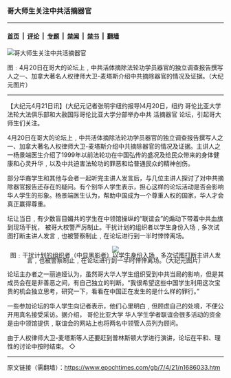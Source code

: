 ### 哥大师生关注中共活摘器官

---

#### [首页](../../../..?n1686033) &nbsp;|&nbsp; [评论](../../../../../epoch-comment?n1686033) &nbsp;|&nbsp; [专题](../../../../../epoch-special?n1686033) &nbsp;|&nbsp; [禁闻](../../../../../epoch-news?n1686033) &nbsp;|&nbsp; [禁书](../../../../../books?n1686033) &nbsp;|&nbsp; [翻墙](https://github.com/gfw-breaker/nogfw/blob/master/README.md?n1686033)


<div><img alt="哥大师生关注中共活摘器官" class="attachment-djy_600_400 size-djy_600_400 wp-post-image" src="https://i.epochtimes.com/assets/uploads/2007/04/704210526221875-408x470.jpg"/>
<div class="caption">
 <p>
  图﹕4月20日在哥大的论坛上﹐中共活体摘除法轮功学员器官的独立调查报告撰写人之一、加拿大著名人权律师大卫-麦塔斯介绍中共摘除器官的情况及证据。（大纪元图片）
 </p>
</div></div><hr/><div class="post_content" id="artbody" itemprop="articleBody">
 <!-- article content begin -->
 <p>
  【大纪元4月21日讯】(大纪元记者张明宇纽约报导)4月20日，纽约
  <ok href="https://www.epochtimes.com/gb/tag/%E5%93%A5%E4%BC%A6%E6%AF%94%E4%BA%9A%E5%A4%A7%E5%AD%A6.html">
   哥伦比亚大学
  </ok>
  法轮大法俱乐部和大赦国际哥伦比亚大学分部举办中共
  <ok href="https://www.epochtimes.com/gb/tag/%E6%B4%BB%E6%91%98%E5%99%A8%E5%AE%98.html">
   活摘器官
  </ok>
  论坛，引起哥大师生们关注。
 </p>
 <p>
  4月20日在哥大的论坛上﹐中共活体摘除法轮功学员器官的独立调查报告撰写人之一、加拿大著名人权律师大卫-麦塔斯介绍中共摘除器官的情况及证据。主讲人之一杨景端医生介绍了1999年以前法轮功在中国弘传的盛况及给民众带来的身体健康和心灵升华﹐以及中共迫害法轮功的罪恶和给普通民众的精神创伤。
 </p>
 <p>
  部分华裔学生和其他与会者一起听完主讲人发言后，与几位主讲人探讨了对中共摘除器官报告还存在的疑问。有个别华人学生表示，担心这样的论坛活动是否会影响华人学生的形象。杨景端医生认为，帮助中国成为一个尊重人权的国家，华人才会真正赢得尊重。
 </p>
 <p>
  坛让当日﹐有少数盲目媚共的学生在中领馆操纵的“联谊会”的煽动下带着中共血旗到现场干扰， 被哥大校警严厉制止。干扰计划的组织者以学生身份入场﹐多次试图打断主讲人发言﹐也被警察制止﹐在论坛进行到一半时悻悻离场。
 </p>
 <p>
  <div style="line-height:90%;text-align:center">
   <ok href="/i6/704210526271875.jpg">
    <img src="/i6/704210526271875--ss.jpg"/>
   </ok>
   <br/>
   <span class="bn12">
    图﹕干扰计划的组织者（中显黑影者）以学生身份入场﹐多次试图打断主讲人发言﹐也被警察制止﹐在论坛进行到一半时悻悻离场。（大纪元图片）
   </span>
  </div>
  <p>
   论坛主办者之一丽迪娅认为，虽然哥大华人学生组织受到中共当局的影响，但是其成员会在是非善恶之间，有自己独立的判断。“我很希望这些中国学生利用这次宝贵的机会独立思考，研究一下，看看在中国正在发生的是什么样的罪行。”
  </p>
  <p>
   一些参加论坛的华人学生向记者表示，他们心里明白﹐但顾虑自己的处境，不便公开用真名接受采访。据介绍，
   <ok href="https://www.epochtimes.com/gb/tag/%E5%93%A5%E4%BC%A6%E6%AF%94%E4%BA%9A%E5%A4%A7%E5%AD%A6.html">
    哥伦比亚大学
   </ok>
   华人学生学者联谊会很多活动的资金是由中领馆提供﹐联谊会的网站上也将两名中领管人员列为顾问。
  </p>
  <p>
   由于人权律师大卫-麦塔斯等人还要赶到普林斯顿大学进行演讲，论坛在平和、理性的讨论中按时结束。 ◇
   <font color="#ffffff">
    (http://www.dajiyuan.com)
   </font>
  </p>
  <!-- article content end -->
  <div id="below_article_ad">
  </div>
 </p>
</div>


---

原文链接（需翻墙）：https://www.epochtimes.com/gb/7/4/21/n1686033.htm